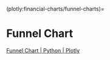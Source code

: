 (plotly:financial-charts/funnel-charts)=
# Funnel Chart

[Funnel Chart | Python | Plotly](https://plotly.com/python/funnel-charts/)